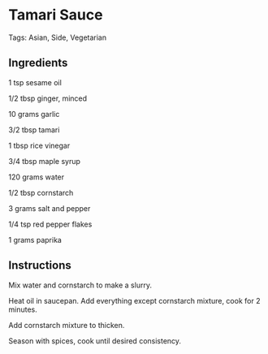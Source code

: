 # Tamari Sauce

Tags: Asian, Side, Vegetarian



## Ingredients

1 tsp sesame oil

1/2 tbsp ginger, minced

10 grams garlic

3/2 tbsp tamari

1 tbsp rice vinegar

3/4 tbsp maple syrup

120 grams water

1/2 tbsp cornstarch

3 grams salt and pepper

1/4 tsp red pepper flakes

1 grams paprika



## Instructions

Mix water and cornstarch to make a slurry.

Heat oil in saucepan. Add everything except cornstarch mixture, cook for 2 minutes.

Add cornstarch mixture to thicken.

Season with spices, cook until desired consistency.
